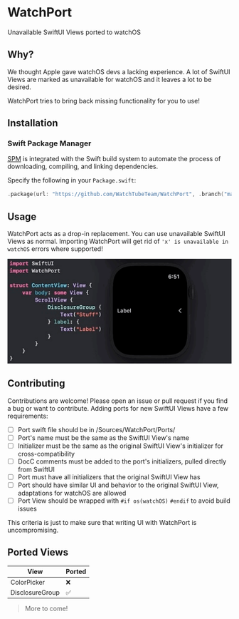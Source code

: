 # WatchPort
Unavailable SwiftUI Views ported to watchOS

## Why?
We thought Apple gave watchOS devs a lacking experience. A lot of SwiftUI Views are marked as unavailable for watchOS and it leaves a lot to be desired. 

WatchPort tries to bring back missing functionality for you to use!

## Installation
### Swift Package Manager

[SPM](https://swift.org/package-manager/) is integrated with the Swift build system to automate the process of downloading, compiling, and linking dependencies.

Specify the following in your `Package.swift`:

```swift
.package(url: "https://github.com/WatchTubeTeam/WatchPort", .branch("main")),
```

## Usage

WatchPort acts as a drop-in replacement. You can use unavailable SwiftUI Views as normal. Importing WatchPort will get rid of `'x' is unavailable in watchOS` errors where supported!

![](https://github.com/WatchTubeTeam/WatchPort/raw/main/imgs/DisclosureGroupGif.gif)

## Contributing

Contributions are welcome! Please open an issue or pull request if you find a bug or want to contribute.
Adding ports for new SwiftUI Views have a few requirements:
- [ ] Port swift file should be in /Sources/WatchPort/Ports/
- [ ] Port's name must be the same as the SwiftUI View's name
- [ ] Initializer must be the same as the original SwiftUI View's initializer for cross-compatibility
- [ ] DocC comments must be added to the port's initializers, pulled directly from SwiftUI
- [ ] Port must have all initializers that the original SwiftUI View has
- [ ] Port should have similar UI and behavior to the original SwiftUI View, adaptations for watchOS are allowed
- [ ] Port View should be wrapped with `#if os(watchOS)` `#endif` to avoid build issues

This criteria is just to make sure that writing UI with WatchPort is uncompromising.

## Ported Views
| View | Ported |
| ---- | --------- |
| ColorPicker | ❌ |
| DisclosureGroup | ✅ |

> More to come!
